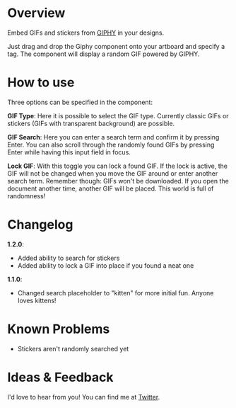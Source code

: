# Overview

Embed GIFs and stickers from [GIPHY](https://www.giphy.com) in your designs. 

Just drag and drop the Giphy component onto your artboard and specify a tag. The component will display a random GIF powered by GIPHY.

# How to use

Three options can be specified in the component: 

**GIF Type**: Here it is possible to select the GIF type. Currently classic GIFs or stickers (GIFs with transparent background) are possible.

**GIF Search**: Here you can enter a search term and confirm it by pressing Enter. You can also scroll through the randomly found GIFs by pressing Enter while having this input field in focus.

**Lock GIF**: With this toggle you can lock a found GIF. If the lock is active, the GIF will not be changed when you move the GIF around or enter another search term. Remember though: GIFs won't be downloaded. If you open the document another time, another GIF will be placed. This world is full of randomness!

# Changelog

**1.2.0**: 
* Added ability to search for stickers
* Added ability to lock a GIF into place if you found a neat one

**1.1.0**: 
* Changed search placeholder to "kitten" for more initial fun. Anyone loves kittens!

# Known Problems
* Stickers aren't randomly searched yet

# Ideas & Feedback

I'd love to hear from you!
You can find me at [Twitter](https://www.twitter.com/svensz).
